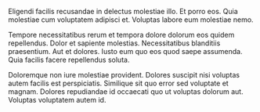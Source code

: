 Eligendi facilis recusandae in delectus molestiae illo. Et porro eos. Quia molestiae cum voluptatem adipisci et. Voluptas labore eum molestiae nemo.
 Tempore necessitatibus rerum et tempora dolore dolorum eos quidem repellendus. Dolor et sapiente molestias. Necessitatibus blanditiis praesentium. Aut et dolores. Iusto eum quo eos quod saepe assumenda. Quia facilis facere repellendus soluta.
 Doloremque non iure molestiae provident. Dolores suscipit nisi voluptas autem facilis est perspiciatis. Similique sit quo error sed voluptate et magnam. Dolores repudiandae id occaecati quo ut voluptas dolorum aut. Voluptas voluptatem autem id.
